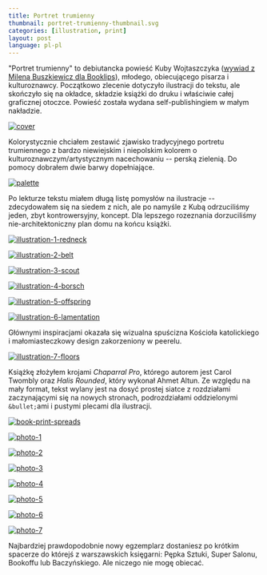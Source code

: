 ```yaml
---
title: Portret trumienny
thumbnail: portret-trumienny-thumbnail.svg
categories: [illustration, print]
layout: post
language: pl-pl
---
```


"Portret trumienny" to debiutancka powieść Kuby Wojtaszczyka ([wywiad z Mileną Buszkiewicz dla Booklips](http://booklips.pl/wywiady/polski-portret-wywiad-z-kuba-wojtaszczykiem/)), młodego, obiecującego pisarza i kulturoznawcy. Początkowo zlecenie dotyczyło ilustracji do tekstu, ale skończyło się na okładce, składzie książki do druku i właściwie całej graficznej otoczce. Powieść została wydana self-publishingiem w małym nakładzie.

[![cover][portret-trumienny-cover]][portret-trumienny-cover]

Kolorystycznie chciałem zestawić zjawisko tradycyjnego portretu trumiennego z bardzo niewiejskim i niepolskim kolorem o kulturoznawczym/artystycznym nacechowaniu -- perską zielenią. Do pomocy dobrałem dwie barwy dopełniające.

[![palette][portret-trumienny-palette]][portret-trumienny-palette]

Po lekturze tekstu miałem długą listę pomysłów na ilustracje -- zdecydowałem się na siedem z nich, ale po namyśle z Kubą odrzuciliśmy jeden, zbyt kontrowersyjny, koncept. Dla lepszego rozeznania dorzuciliśmy nie-architektoniczny plan domu na końcu książki.

[![illustration-1-redneck][portret-trumienny-illustration-1-redneck]][portret-trumienny-illustration-1-redneck]

[![illustration-2-belt][portret-trumienny-illustration-2-belt]][portret-trumienny-illustration-2-belt]

[![illustration-3-scout][portret-trumienny-illustration-3-scout]][portret-trumienny-illustration-3-scout]

[![illustration-4-borsch][portret-trumienny-illustration-4-borsch]][portret-trumienny-illustration-4-borsch]

[![illustration-5-offspring][portret-trumienny-illustration-5-offspring]][portret-trumienny-illustration-5-offspring]

[![illustration-6-lamentation][portret-trumienny-illustration-6-lamentation]][portret-trumienny-illustration-6-lamentation]

Głównymi inspiracjami okazała się wizualna spuścizna Kościoła katolickiego i małomiasteczkowy design zakorzeniony w peerelu.

[![illustration-7-floors][portret-trumienny-illustration-7-floors]][portret-trumienny-illustration-7-floors]

Książkę złożyłem krojami *Chaparral Pro*, którego autorem jest Carol Twombly oraz *Halis Rounded*, który wykonał Ahmet Altun. Ze względu na mały format, tekst wylany jest na dosyć prostej siatce z rozdziałami zaczynającymi się na nowych stronach, podrozdziałami oddzielonymi `&bullet;`ami i pustymi plecami dla ilustracji.

[![book-print-spreads][portret-trumienny-book-print-spreads]][portret-trumienny-book-print-spreads]

[![photo-1][portret-trumienny-photo-1]][portret-trumienny-photo-1]

[![photo-2][portret-trumienny-photo-2]][portret-trumienny-photo-2]

[![photo-3][portret-trumienny-photo-3]][portret-trumienny-photo-3]

[![photo-4][portret-trumienny-photo-4]][portret-trumienny-photo-4]

[![photo-5][portret-trumienny-photo-5]][portret-trumienny-photo-5]

[![photo-6][portret-trumienny-photo-6]][portret-trumienny-photo-6]

[![photo-7][portret-trumienny-photo-7]][portret-trumienny-photo-7]

Najbardziej prawdopodobnie nowy egzemplarz dostaniesz po krótkim spacerze do którejś z warszawskich księgarni: Pępka Sztuki, Super Salonu, Bookoffu lub Baczyńskiego. Ale niczego nie mogę obiecać.

[portret-trumienny-book-print-spreads]: {{site.baseurl}}/assets/img/project/portret-trumienny/portret-trumienny-book-print-spreads.png
[portret-trumienny-cover]: {{site.baseurl}}/assets/img/project/portret-trumienny/portret-trumienny-cover.png
[portret-trumienny-illustration-1-redneck]: {{site.baseurl}}/assets/img/project/portret-trumienny/portret-trumienny-illustration-1-redneck.png
[portret-trumienny-illustration-2-belt]: {{site.baseurl}}/assets/img/project/portret-trumienny/portret-trumienny-illustration-2-belt.png
[portret-trumienny-illustration-3-scout]: {{site.baseurl}}/assets/img/project/portret-trumienny/portret-trumienny-illustration-3-scout.png
[portret-trumienny-illustration-4-borsch]: {{site.baseurl}}/assets/img/project/portret-trumienny/portret-trumienny-illustration-4-borsch.png
[portret-trumienny-illustration-5-offspring]: {{site.baseurl}}/assets/img/project/portret-trumienny/portret-trumienny-illustration-5-offspring.png
[portret-trumienny-illustration-6-lamentation]: {{site.baseurl}}/assets/img/project/portret-trumienny/portret-trumienny-illustration-6-lamentation.png
[portret-trumienny-illustration-7-floors]: {{site.baseurl}}/assets/img/project/portret-trumienny/portret-trumienny-illustration-7-floors.png
[portret-trumienny-palette]: {{site.baseurl}}/assets/img/project/portret-trumienny/portret-trumienny-palette.png
[portret-trumienny-photo-1]: {{site.baseurl}}/assets/img/project/portret-trumienny/portret-trumienny-photo-1.jpg
[portret-trumienny-photo-2]: {{site.baseurl}}/assets/img/project/portret-trumienny/portret-trumienny-photo-2.jpg
[portret-trumienny-photo-3]: {{site.baseurl}}/assets/img/project/portret-trumienny/portret-trumienny-photo-3.jpg
[portret-trumienny-photo-4]: {{site.baseurl}}/assets/img/project/portret-trumienny/portret-trumienny-photo-4.jpg
[portret-trumienny-photo-5]: {{site.baseurl}}/assets/img/project/portret-trumienny/portret-trumienny-photo-5.jpg
[portret-trumienny-photo-6]: {{site.baseurl}}/assets/img/project/portret-trumienny/portret-trumienny-photo-6.jpg
[portret-trumienny-photo-7]: {{site.baseurl}}/assets/img/project/portret-trumienny/portret-trumienny-photo-7.jpg